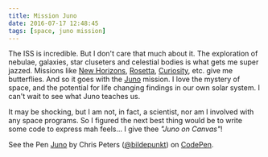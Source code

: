 ```yaml
---
title: Mission Juno
date: 2016-07-17 12:48:45
tags: [space, juno mission]
---
```


The ISS is incredible. But I don't care that much about it. The exploration of nebulae, galaxies, star cluseters and celestial bodies is what gets me super jazzed. <!-- more -->Missions like [New Horizons](https://www.nasa.gov/mission_pages/newhorizons/main/index.html), [Rosetta](https://www.nasa.gov/rosetta), [Curiosity](https://www.nasa.gov/mission_pages/msl/index.html), etc. give me butterflies. And so it goes with the [Juno](https://www.nasa.gov/mission_pages/juno/main/index.html) mission. I love the mystery of space, and the potential for life changing findings in our own solar system. I can't wait to see what Juno teaches us.

It may be shocking, but I am not, in fact, a scientist, nor am I involved with any space programs. So I figured the next best thing would be to write some code to express mah feels... I give thee *"Juno on Canvas"*!

<p data-height="536" data-theme-id="0" data-slug-hash="XKVvba" data-default-tab="result" data-user="bildepunkt" data-embed-version="2" class="codepen">See the Pen <a href="https://codepen.io/bildepunkt/pen/XKVvba/">Juno</a> by Chris Peters (<a href="http://codepen.io/bildepunkt">@bildepunkt</a>) on <a href="http://codepen.io">CodePen</a>.</p>
<script async src="//assets.codepen.io/assets/embed/ei.js"></script>
